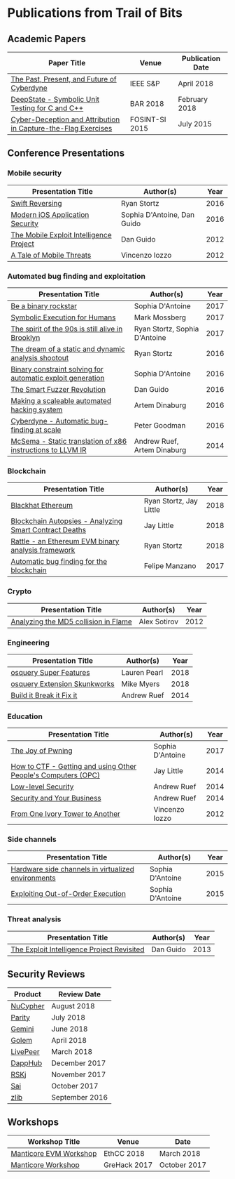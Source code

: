 # Publications from Trail of Bits

## Academic Papers

| Paper Title | Venue | Publication Date |
| --- | --- | --- |
| [The Past, Present, and Future of Cyberdyne](papers/cyberdyne.pdf) | IEEE S&P | April 2018 |
| [DeepState - Symbolic Unit Testing for C and C++](papers/deepstate-bar18.pdf) | BAR 2018 | February 2018 |
| [Cyber-Deception and Attribution in Capture-the-Flag Exercises](papers/deception_attribution_ctf.pdf) | FOSINT-SI 2015 | July 2015 |

## Conference Presentations

### Mobile security

| Presentation Title | Author(s) | Year |
| --- | --- | --- |
| [Swift Reversing](presentations/) | Ryan Stortz | 2016 |
| [Modern iOS Application Security](presentations/) | Sophia D'Antoine, Dan Guido | 2016 |
| [The Mobile Exploit Intelligence Project](presentations/) | Dan Guido | 2012 |
| [A Tale of Mobile Threats](presentations/) | Vincenzo Iozzo | 2012 |

### Automated bug finding and exploitation

| Presentation Title | Author(s) | Year |
| --- | --- | --- |
| [Be a binary rockstar](presentations/) | Sophia D'Antoine | 2017 |
| [Symbolic Execution for Humans](presentations/) | Mark Mossberg | 2017 |
| [The spirit of the 90s is still alive in Brooklyn](presentations/) | Ryan Stortz, Sophia D'Antoine | 2017 |
| [The dream of a static and dynamic analysis shootout](presentations/) | Ryan Stortz | 2016 |
| [Binary constraint solving for automatic exploit generation](presentations/) | Sophia D'Antoine | 2016 |
| [The Smart Fuzzer Revolution](presentations/) | Dan Guido | 2016 |
| [Making a scaleable automated hacking system](presentations/) | Artem Dinaburg | 2016 |
| [Cyberdyne - Automatic bug-finding at scale](presentations/) | Peter Goodman | 2016 |
| [McSema - Static translation of x86 instructions to LLVM IR](presentations/) | Andrew Ruef, Artem Dinaburg | 2014 |

### Blockchain

| Presentation Title | Author(s) | Year |
| --- | --- | --- |
| [Blackhat Ethereum](presentations/) | Ryan Stortz, Jay Little | 2018 |
| [Blockchain Autopsies - Analyzing Smart Contract Deaths](presentations/) | Jay Little | 2018 |
| [Rattle - an Ethereum EVM binary analysis framework](presentations/) | Ryan Stortz | 2018 |
| [Automatic bug finding for the blockchain](presentations/) | Felipe Manzano | 2017 |

### Crypto

| Presentation Title | Author(s) | Year |
| --- | --- | --- |
| [Analyzing the MD5 collision in Flame](presentations/) | Alex Sotirov | 2012 |

### Engineering

| Presentation Title | Author(s) | Year |
| --- | --- | --- |
| [osquery Super Features](presentations/) | Lauren Pearl | 2018 |
| [osquery Extension Skunkworks](presentations/) | Mike Myers | 2018 |
| [Build it Break it Fix it](presentations/) | Andrew Ruef | 2014 |

### Education

| Presentation Title | Author(s) | Year |
| --- | --- | --- |
| [The Joy of Pwning](presentations/) | Sophia D'Antoine | 2017 |
| [How to CTF - Getting and using Other People's Computers (OPC)](presentations/) | Jay Little | 2014 |
| [Low-level Security](presentations/) | Andrew Ruef | 2014 |
| [Security and Your Business](presentations/) | Andrew Ruef | 2014 |
| [From One Ivory Tower to Another](presentations/) | Vincenzo Iozzo | 2012 |

### Side channels

| Presentation Title | Author(s) | Year |
| --- | --- | --- |
| [Hardware side channels in virtualized environments](presentations/) | Sophia D'Antoine | 2015 |
| [Exploiting Out-of-Order Execution](presentations/) | Sophia D'Antoine | 2015 |

### Threat analysis

| Presentation Title | Author(s) | Year |
| --- | --- | --- |
| [The Exploit Intelligence Project Revisited](presentations) | Dan Guido | 2013 |

## Security Reviews

| Product | Review Date |
| --- | --- |
| [NuCypher](reviews/nucypher.pdf) | August 2018 |
| [Parity](reviews/parity.pdf) | July 2018 |
| [Gemini](reviews/gemini-dollar.pdf) | June 2018 |
| [Golem](reviews/golem.pdf) | April 2018 |
| [LivePeer](reviews/livepeer.pdf) | March 2018 |
| [DappHub](reviews/dapphub.pdf) | December 2017 |
| [RSKj](reviews/RSKj.pdf) | November 2017 |
| [Sai](reviews/sai.pdf) | October 2017 |
| [zlib](reviews/zlib.pdf) | September 2016 |

## Workshops

| Workshop Title | Venue | Date |
| --- | --- | --- |
| [Manticore EVM Workshop]() | EthCC 2018 | March 2018 |
| [Manticore Workshop]() | GreHack 2017 | October 2017 |